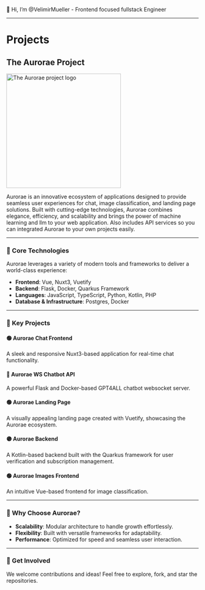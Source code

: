 👋 Hi, I’m @VelimirMueller - Frontend focused fullstack Engineer
____
# Projects



## The Aurorae Project

<img src="https://github.com/user-attachments/assets/f1cc341f-6155-41eb-8c18-aa80645a9a80" width="300" height="300" alt="The Aurorae project logo"> 

Aurorae is an innovative ecosystem of applications designed to provide seamless user experiences for chat, image classification, and landing page solutions. Built with cutting-edge technologies, Aurorae combines elegance, efficiency, and scalability and brings the power of machine learning and llm to your web application. Also includes API services so you can integrated Aurorae to your own projects easily.

---

### 🚀 Core Technologies
Aurorae leverages a variety of modern tools and frameworks to deliver a world-class experience:

- **Frontend**: Vue, Nuxt3, Vuetify
- **Backend**: Flask, Docker, Quarkus Framework
- **Languages**: JavaScript, TypeScript, Python, Kotlin, PHP
- **Database & Infrastructure**: Postgres, Docker

---

### 📌 Key Projects

#### 🟢 Aurorae Chat Frontend
A sleek and responsive Nuxt3-based application for real-time chat functionality.

#### 🔵 Aurorae WS Chatbot API
A powerful Flask and Docker-based GPT4ALL chatbot websocket server.

#### 🟢 Aurorae Landing Page
A visually appealing landing page created with Vuetify, showcasing the Aurorae ecosystem.

#### 🟣 Aurorae Backend
A Kotlin-based backend built with the Quarkus framework for user verification and subscription management.

#### 🟢 Aurorae Images Frontend
An intuitive Vue-based frontend for image classification.

---

### 🌟 Why Choose Aurorae?
- **Scalability**: Modular architecture to handle growth effortlessly.
- **Flexibility**: Built with versatile frameworks for adaptability.
- **Performance**: Optimized for speed and seamless user interaction.

---

### 🤝 Get Involved
We welcome contributions and ideas! Feel free to explore, fork, and star the repositories.

<!---
VelimirMueller/VelimirMueller is a ✨ special ✨ repository because its `README.md` (this file) appears on your GitHub profile.
You can click the Preview link to take a look at your changes.
--->
